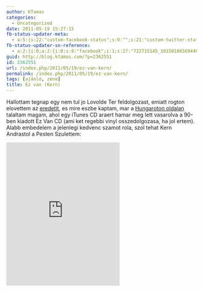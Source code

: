 ```yaml
---
author: KTamas
categories:
  - Uncategorized
date: 2011-05-19 15:27:15
fb-status-updater-meta:
  - a:5:{s:22:"custom-facebook-status";s:0:"";s:21:"custom-twitter-status";s:0:"";s:7:"fb-push";s:1:"1";s:7:"tw-push";s:1:"1";s:4:"push";s:1:"1";}
fb-status-updater-sn-reference:
  - a:2:{i:0;a:2:{i:0;s:8:"facebook";i:1;s:27:"722715145_10150186569440146";}i:1;a:2:{i:0;s:7:"twitter";i:1;s:17:"71205296990720000";}}
guid: http://blog.ktamas.com/?p=2362551
id: 2362551
url: /index.php/2011/05/19/ez-van-kern/
permalink: /index.php/2011/05/19/ez-van-kern/
tags: [ajánló, zene]
title: Ez van (Kern)
---
```


Hallottam tegnap egy nem tul jo Lovolde Ter feldolgozast, emiatt rogton elovettem az [eredetit](http://www.youtube.com/watch?v=XCc2-yJvBCM), es mire eszbe kaptam, mar a [Hungaroton oldalan](http://www.hungarotonmusic.com/pop/ez-van-p2426.html) talaltam magam, ahol egy iTunes CD araert hamar meg lett vasarolva a 90-ben kiadott Ez Van CD (ami ket regebbi vinyl osszedolgozasa, ha jol ertem). Alabb embedelem a jelenlegi kedvenc szamot rola, szol tehat Kern Andrastol a Pesten Szulettem:

<iframe src="https://open.spotify.com/embed/track/0xZUjXzNolDjH1FE4Ff6nv" width="300" height="380" frameborder="0" allowtransparency="true" allow="encrypted-media"></iframe>
